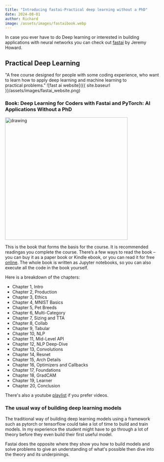 ```yaml
---
title: "Introducing fastai-Practical deep learning without a PhD"
date: 2024-08-01
author: Richard
image: /assets/images/fastaibook.webp
---
```


In case you ever have to do Deep learning or interested in building applications with neural networks you can check out [fastai](https://course.fast.ai/) by Jeremy Howard.

## Practical Deep Learning
"A free course designed for people with some coding experience, who want to learn how to apply deep learning and machine learning to practical problems."
![fast ai website]({{ site.baseurl }}/assets/images/fastai_website.png)

### Book: Deep Learning for Coders with Fastai and PyTorch: AI Applications Without a PhD
<img src=" {{ site.baseurl }}/assets/images/fastaibook.webp " alt="drawing" height ="400px" />

This is the book that forms the basis for the course. It is recommended readingas you complete the course. There’s a few ways to read the book – you can buy it as a paper book or Kindle ebook, or you can read it for free [online](https://github.com/fastai/fastbook). The whole book is written as Jupyter notebooks, so you can also execute all the code in the book yourself.

Here is  a breakdown of the chapters:
* Chapter 1, Intro
* Chapter 2, Production
* Chapter 3, Ethics
* Chapter 4, MNIST Basics
* Chapter 5, Pet Breeds
* Chapter 6, Multi-Category
* Chapter 7, Sizing and TTA
* Chapter 8, Collab
* Chapter 9, Tabular
* Chapter 10, NLP
* Chapter 11, Mid-Level API
* Chapter 12, NLP Deep-Dive
* Chapter 13, Convolutions
* Chapter 14, Resnet
* Chapter 15, Arch Details
* Chapter 16, Optimizers and Callbacks
* Chapter 17, Foundations
* Chapter 18, GradCAM
* Chapter 19, Learner
* Chapter 20, Conclusion

There's also a youtube [playlist](https://www.youtube.com/playlist?list=PLfYUBJiXbdtSvpQjSnJJ_PmDQB_VyT5iU) if you prefer videos. 



### The usual way of building deep learning models
The traditional way of building deep learning models using a framework such as pytorch or tensorflow could take a lot of time to build and train models. In my experience the student might have to go through a lot of theory before they even build their first useful model.

Fastai does the opposite where they show you how to build models and solve problems to give an understanding of what's possible then dive into the theory and its underpinings.